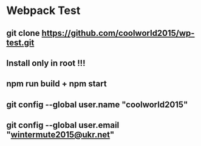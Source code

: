 # Webpack Test
git clone https://github.com/coolworld2015/wp-test.git
-------------------------------------------------------------------------------------------------
Install only in root !!! 
-------------------------------------------------------------------------------------------------
npm run build + npm start
-------------------------------------------------------------------------------------------------
git config --global user.name "coolworld2015"
-------------------------------------------------------------------------------------------------
git config --global user.email "wintermute2015@ukr.net"
-------------------------------------------------------------------------------------------------